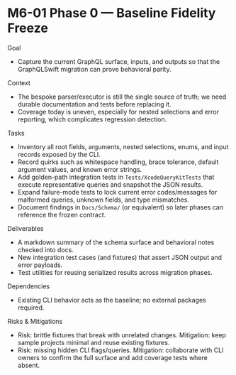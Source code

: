 # M6-01 Phase 0 — Baseline Fidelity Freeze

Goal
- Capture the current GraphQL surface, inputs, and outputs so that the GraphQLSwift migration can prove behavioral parity.

Context
- The bespoke parser/executor is still the single source of truth; we need durable documentation and tests before replacing it.
- Coverage today is uneven, especially for nested selections and error reporting, which complicates regression detection.

Tasks
- Inventory all root fields, arguments, nested selections, enums, and input records exposed by the CLI.
- Record quirks such as whitespace handling, brace tolerance, default argument values, and known error strings.
- Add golden-path integration tests in `Tests/XcodeQueryKitTests` that execute representative queries and snapshot the JSON results.
- Expand failure-mode tests to lock current error codes/messages for malformed queries, unknown fields, and type mismatches.
- Document findings in `Docs/Schema/` (or equivalent) so later phases can reference the frozen contract.

Deliverables
- A markdown summary of the schema surface and behavioral notes checked into docs.
- New integration test cases (and fixtures) that assert JSON output and error payloads.
- Test utilities for reusing serialized results across migration phases.

Dependencies
- Existing CLI behavior acts as the baseline; no external packages required.

Risks & Mitigations
- Risk: brittle fixtures that break with unrelated changes. Mitigation: keep sample projects minimal and reuse existing fixtures.
- Risk: missing hidden CLI flags/queries. Mitigation: collaborate with CLI owners to confirm the full surface and add coverage tests where absent.
